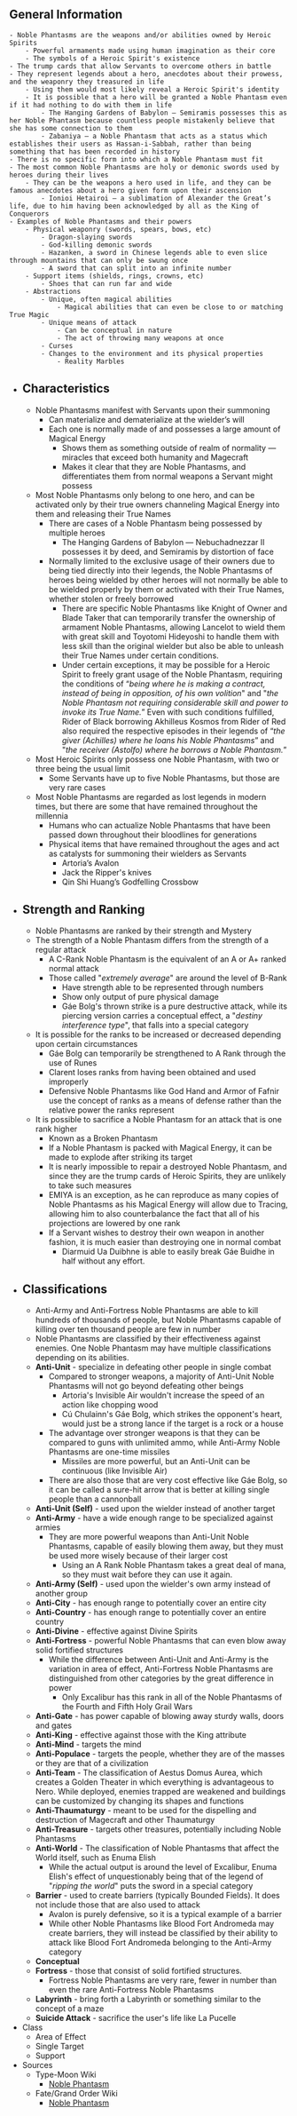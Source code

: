 ## General Information
	- Noble Phantasms are the weapons and/or abilities owned by Heroic Spirits
		- Powerful armaments made using human imagination as their core
		- The symbols of a Heroic Spirit's existence
	- The trump cards that allow Servants to overcome others in battle
	- They represent legends about a hero, anecdotes about their prowess, and the weaponry they treasured in life
		- Using them would most likely reveal a Heroic Spirit's identity
		- It is possible that a hero will be granted a Noble Phantasm even if it had nothing to do with them in life
			- The Hanging Gardens of Babylon — Semiramis possesses this as her Noble Phantasm because countless people mistakenly believe that she has some connection to them
			- Zabaniya — a Noble Phantasm that acts as a status which establishes their users as Hassan-i-Sabbah, rather than being something that has been recorded in history
	- There is no specific form into which a Noble Phantasm must fit
	- The most common Noble Phantasms are holy or demonic swords used by heroes during their lives
		- They can be the weapons a hero used in life, and they can be famous anecdotes about a hero given form upon their ascension
			- Ionioi Hetairoi — a sublimation of Alexander the Great’s life, due to him having been acknowledged by all as the King of Conquerors
	- Examples of Noble Phantasms and their powers
		- Physical weaponry (swords, spears, bows, etc)
			- Dragon-slaying swords
			- God-killing demonic swords
			- Hazanken, a sword in Chinese legends able to even slice through mountains that can only be swung once
			- A sword that can split into an infinite number
		- Support items (shields, rings, crowns, etc)
			- Shoes that can run far and wide
		- Abstractions
			- Unique, often magical abilities
				- Magical abilities that can even be close to or matching True Magic
			- Unique means of attack
				- Can be conceptual in nature
				- The act of throwing many weapons at once
			- Curses
			- Changes to the environment and its physical properties
				- Reality Marbles
- ## Characteristics
	- Noble Phantasms manifest with Servants upon their summoning
		- Can materialize and dematerialize at the wielder’s will
		- Each one is normally made of and possesses a large amount of Magical Energy
			- Shows them as something outside of realm of normality — miracles that exceed both humanity and Magecraft
			- Makes it clear that they are Noble Phantasms, and differentiates them from normal weapons a Servant might possess
	- Most Noble Phantasms only belong to one hero, and can be activated only by their true owners channeling Magical Energy into them and releasing their True Names
		- There are cases of a Noble Phantasm being possessed by multiple heroes
			- The Hanging Gardens of Babylon — Nebuchadnezzar II possesses it by deed, and Semiramis by distortion of face
		- Normally limited to the exclusive usage of their owners due to being tied directly into their legends, the Noble Phantasms of heroes being wielded by other heroes will not normally be able to be wielded properly by them or activated with their True Names, whether stolen or freely borrowed
			- There are specific Noble Phantasms like Knight of Owner and Blade Taker that can temporarily transfer the ownership of armament Noble Phantasms, allowing Lancelot to wield them with great skill and Toyotomi Hideyoshi to handle them with less skill than the original wielder but also be able to unleash their True Names under certain conditions.
			- Under certain exceptions, it may be possible for a Heroic Spirit 
			  to freely grant usage of the Noble Phantasm, requiring the conditions of “*being where he is making a contract, instead of being in opposition, of his own volition*" and "*the Noble Phantasm not requiring considerable skill and power to invoke its True Name.*” Even with such conditions fulfilled, Rider of Black borrowing Akhilleus Kosmos from Rider of Red also required the respective episodes in their legends of “*the giver (Achilles) where he loans his Noble Phantasms*” and "*the receiver (Astolfo) where he borrows a Noble Phantasm.*”
	- Most Heroic Spirits only possess one Noble Phantasm, with two or three being the usual limit
		- Some Servants have up to five Noble Phantasms, but those are very rare cases
	- Most Noble Phantasms are regarded as lost legends in modern times, but there are some that have remained throughout the millennia
		- Humans who can actualize Noble Phantasms that have been passed down throughout their bloodlines for generations
		- Physical items that have remained throughout the ages and act as catalysts for summoning their wielders as Servants
			- Artoria’s Avalon
			- Jack the Ripper's knives
			- Qin Shi Huang’s Godfelling Crossbow
- ## Strength and Ranking
	- Noble Phantasms are ranked by their strength and Mystery
	- The strength of a Noble Phantasm differs from the strength of a regular attack
		- A C-Rank Noble Phantasm is the equivalent of an A or A+ ranked normal attack
		- Those called "*extremely average*" are around the level of B-Rank
			- Have strength able to be represented through numbers
			- Show only output of pure physical damage
			- Gáe Bolg's thrown strike is a pure destructive attack, while its piercing version carries a conceptual effect, a "*destiny interference type*", that falls into a special category
	- It is possible for the ranks to be increased or decreased depending upon certain circumstances
		- Gáe Bolg can temporarily be strengthened to A Rank through the use of Runes
		- Clarent loses ranks from having been obtained and used improperly
		- Defensive Noble Phantasms like God Hand and Armor of Fafnir use the concept of ranks as a means of defense rather than the relative power the ranks represent
	- It is possible to sacrifice a Noble Phantasm for an attack that is one rank higher
		- Known as a Broken Phantasm
		- If a Noble Phantasm is packed with Magical Energy, it can be made to explode after striking its target
		- It is nearly impossible to repair a destroyed Noble Phantasm, and since they are the trump cards of Heroic Spirits, they are unlikely to take such measures
		- EMIYA is an exception, as he can reproduce as many copies of Noble Phantasms as his Magical Energy will allow due to Tracing, allowing him to also counterbalance the fact that all of his projections are lowered by one rank
		- If a Servant wishes to destroy their own weapon in another fashion, it is much easier than destroying one in normal combat
			- Diarmuid Ua Duibhne is able to easily break Gáe Buidhe in half without any effort.
- ## Classifications
	- Anti-Army and Anti-Fortress Noble Phantasms are able to kill hundreds of thousands of people, but Noble Phantasms capable of killing over ten thousand people are few in number
	- Noble Phantasms are classified by their effectiveness against enemies. One Noble Phantasm may have multiple classifications depending on its abilities.
	- **Anti-Unit** - specialize in defeating other people in single combat
		- Compared to stronger weapons, a majority of Anti-Unit Noble Phantasms will not go beyond defeating other beings
			- Artoria's Invisible Air wouldn't increase the speed of an action like chopping wood
			- Cú Chulainn's Gáe Bolg, which strikes the opponent's heart, would just be a strong lance if the target is a rock or a house
		- The advantage over stronger weapons is that they can be compared to guns with unlimited ammo, while Anti-Army Noble Phantasms are one-time missiles
			- Missiles are more powerful, but an Anti-Unit can be continuous (like Invisible Air)
		- There are also those that are very cost effective like Gáe Bolg, so it can be called a sure-hit arrow that is better at killing single people than a cannonball
	- **Anti-Unit (Self)** - used upon the wielder instead of another target
	- **Anti-Army** - have a wide enough range to be specialized against armies
		- They are more powerful weapons than Anti-Unit Noble Phantasms, capable of easily blowing them away, but they must be used more wisely because of their larger cost
			- Using an A Rank Noble Phantasm takes a great deal of mana, so they must wait before they can use it again.
	- **Anti-Army (Self)** - used upon the wielder's own army instead of another group
	- **Anti-City** - has enough range to potentially cover an entire city
	- **Anti-Country** - has enough range to potentially cover an entire country
	- **Anti-Divine** - effective against Divine Spirits
	- **Anti-Fortress** - powerful Noble Phantasms that can even blow away solid fortified structures
		- While the difference between Anti-Unit and Anti-Army is the variation in area of effect, Anti-Fortress Noble Phantasms are distinguished from other categories by the great difference in power
			- Only Excalibur has this rank in all of the Noble Phantasms of the Fourth and Fifth Holy Grail Wars
	- **Anti-Gate** - has power capable of blowing away sturdy walls, doors and gates
	- **Anti-King** - effective against those with the King attribute
	- **Anti-Mind** - targets the mind
	- **Anti-Populace** - targets the people, whether they are of the masses or they are that of a civilization
	- **Anti-Team** - The classification of Aestus Domus Aurea, which creates a Golden Theater in which everything is advantageous to Nero. While deployed, enemies trapped are weakened and buildings can be customized by changing its shapes and 
	  functions
	- **Anti-Thaumaturgy** - meant to be used for the dispelling and destruction of Magecraft and other Thaumaturgy
	- **Anti-Treasure** - targets other treasures, potentially including Noble Phantasms
	- **Anti-World** - The classification of Noble Phantasms that affect the World itself, such as Enuma Elish
		- While the actual output is around the level of Excalibur, Enuma Elish's effect of unquestionably being that of the legend of "*ripping the world*" puts the sword in a special category
	- **Barrier** - used to create barriers (typically Bounded Fields). It does not include those that are also used to attack
		- Avalon is purely defensive, so it is a typical example of a barrier
		- While other Noble Phantasms like Blood Fort Andromeda may create barriers, they will instead be classified by their ability to attack like Blood Fort Andromeda belonging to the Anti-Army category
	- **Conceptual**
	- **Fortress** - those that consist of solid fortified structures.
		- Fortress Noble Phantasms are very rare, fewer in number than even the rare Anti-Fortress Noble Phantasms
	- **Labyrinth** - bring forth a Labyrinth or something similar to the concept of a maze
	- **Suicide Attack** - sacrifice the user's life like La Pucelle
- Class
	- Area of Effect
	- Single Target
	- Support
- Sources
	- Type-Moon Wiki
		- [Noble Phantasm](https://typemoon.fandom.com/wiki/Noble_Phantasm)
	- Fate/Grand Order Wiki
		- [Noble Phantasm](https://fategrandorder.fandom.com/wiki/Noble_Phantasm)